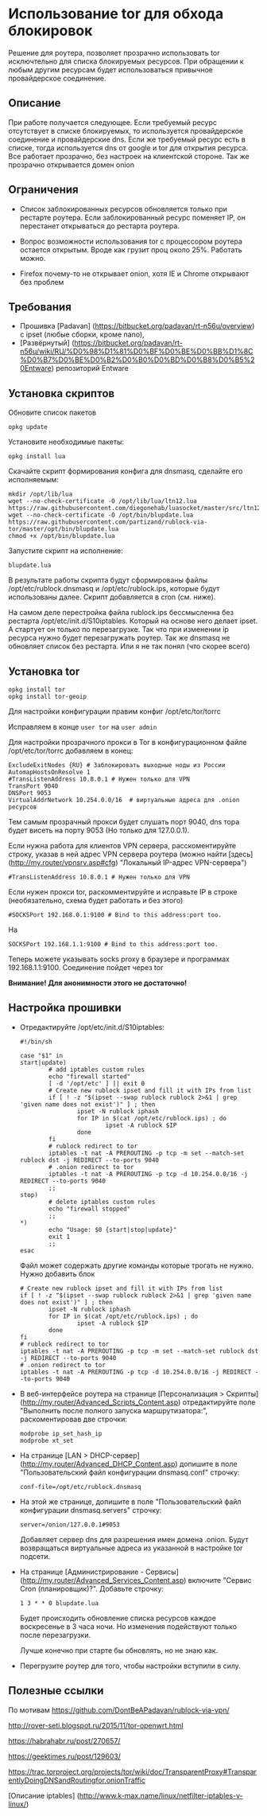 Использование tor для обхода блокировок
=======================================

Решение для роутера, позволяет прозрачно использовать tor исключтельно для списка блокируемых ресурсов. При обращении к любым другим ресурсам будет использоваться привычное провайдерское соединение.

Описание
--------

При работе получается следующее. Если требуемый ресурс отсутствует в списке блокируемых, то используется провайдерское соединение и провайдерские dns. Если же требуемый ресурс есть в списке, тогда используется dns от google и tor для открытия ресурса. Все работает прозрачно, без настроек на клиентской стороне.
Так же прозрачно открывается домен onion

Ограничения
-----------

* Список заблокированных ресурсов обновляется только при рестарте роутера. Если заблокированный ресурс поменяет IP, он перестанет открываться до рестарта роутера.

* Вопрос возможности использования tor с процессором роутера остается открытым. Вроде как грузит проц около 25%. Работать можно.

* Firefox почему-то не открывает onion, хотя IE и Chrome открывают без проблем

Требования
----------

* Прошивка [Padavan] (https://bitbucket.org/padavan/rt-n56u/overview) с ipset (любые сборки, кроме nano),
* [Развёрнутый] (https://bitbucket.org/padavan/rt-n56u/wiki/RU/%D0%98%D1%81%D0%BF%D0%BE%D0%BB%D1%8C%D0%B7%D0%BE%D0%B2%D0%B0%D0%BD%D0%B8%D0%B5%20Entware) репозиторий Entware

Установка скриптов
------------------

Обновите список пакетов

    opkg update

Установите необходимые пакеты:

    opkg install lua

Скачайте скрипт формирования конфига для dnsmasq, сделайте его исполняемым:

    mkdir /opt/lib/lua
    wget --no-check-certificate -O /opt/lib/lua/ltn12.lua https://raw.githubusercontent.com/diegonehab/luasocket/master/src/ltn12.lua
    wget --no-check-certificate -O /opt/bin/blupdate.lua https://raw.githubusercontent.com/partizand/rublock-via-tor/master/opt/bin/blupdate.lua
    chmod +x /opt/bin/blupdate.lua

Запустите скрипт на исполнение:

    blupdate.lua

В результате работы скрипта будут сформированы файлы /opt/etc/rublock.dnsmasq и /opt/etc/rublock.ips, которые будут использованы далее. Скрипт добавляется в cron (см. ниже).

На самом деле перестройка файла rublock.ips бессмысленна без рестарта /opt/etc/init.d/S10iptables. Который на основе него делает ipset. А стартует он только по перезагрузке. Так что при изменении ip ресурса нужно будет перезагружать роутер. Так же dnsmasq не обновляет список без рестарта. Или я не так понял (что скорее всего)

Установка tor
-------------

    opkg install tor
	opkg install tor-geoip
	
Для настройки конфигурации правим конфиг /opt/etc/tor/torrc

Исправляем в конце `user tor` на `user admin`

Для настройки прозрачного прокси в Tor в конфигурационном файле /opt/etc/tor/torrc добавляем в конец:

	ExcludeExitNodes {RU} # Заблокировать выходные ноды из России
	AutomapHostsOnResolve 1
	#TransListenAddress 10.8.0.1 # Нужен только для VPN
	TransPort 9040
	DNSPort 9053
	VirtualAddrNetwork 10.254.0.0/16  # виртуальные адреса для .onion ресурсов

Тем самым прозрачный прокси будет слушать порт 9040, dns тора будет висеть на порту 9053 (Но только для 127.0.0.1).

Если нужна работа для клиентов VPN сервера, расскоментируйте строку, указав в ней адрес VPN сервера роутера (можно найти [здесь] (http://my.router/vpnsrv.asp#cfg) "Локальный IP-адрес VPN-сервера")

	#TransListenAddress 10.8.0.1 # Нужен только для VPN

Если нужен прокси tor, раскомментируйте и исправьте IP в строке (необязательно, схема будет работать и без этого)
    
	#SOCKSPort 192.168.0.1:9100 # Bind to this address:port too.

На

    SOCKSPort 192.168.1.1:9100 # Bind to this address:port too.
	
Теперь можете указывать socks proxy в браузере и программах 192.168.1.1:9100. Соединение пойдет через tor

**Внимание! Для анонимности этого не достаточно!**


Настройка прошивки
------------------

* Отредактируйте /opt/etc/init.d/S10iptables:

	```
	#!/bin/sh

	case "$1" in
	start|update)
			# add iptables custom rules
			echo "firewall started"
			[ -d '/opt/etc' ] || exit 0
			# Create new rublock ipset and fill it with IPs from list
			if [ ! -z "$(ipset --swap rublock rublock 2>&1 | grep 'given name does not exist')" ] ; then
					ipset -N rublock iphash
					for IP in $(cat /opt/etc/rublock.ips) ; do
							ipset -A rublock $IP
					done
			fi
			# rublock redirect to tor
			iptables -t nat -A PREROUTING -p tcp -m set --match-set rublock dst -j REDIRECT --to-ports 9040
			# .onion redirect to tor
			iptables -t nat -A PREROUTING -p tcp -d 10.254.0.0/16 -j REDIRECT --to-ports 9040
			;;
	stop)
			# delete iptables custom rules
			echo "firewall stopped"
			;;
	*)
			echo "Usage: $0 {start|stop|update}"
			exit 1
			;;
	esac
	```

	Файл может содержать другие команды которые трогать не нужно. Нужно добавить блок

	```
	# Create new rublock ipset and fill it with IPs from list
	if [ ! -z "$(ipset --swap rublock rublock 2>&1 | grep 'given name does not exist')" ] ; then
			ipset -N rublock iphash
			for IP in $(cat /opt/etc/rublock.ips) ; do
					ipset -A rublock $IP
			done
	fi
	# rublock redirect to tor
	iptables -t nat -A PREROUTING -p tcp -m set --match-set rublock dst -j REDIRECT --to-ports 9040
	# .onion redirect to tor
	iptables -t nat -A PREROUTING -p tcp -d 10.254.0.0/16 -j REDIRECT --to-ports 9040
	```

* В веб-интерфейсе роутера на странице [Персонализация > Скрипты] (http://my.router/Advanced_Scripts_Content.asp) отредактируйте поле "Выполнить после полного запуска маршрутизатора:", раскоментировав две строчки:

    ```
	modprobe ip_set_hash_ip
    modprobe xt_set
	```

* На странице [LAN > DHCP-сервер] (http://my.router/Advanced_DHCP_Content.asp) допишите в поле "Пользовательский файл конфигурации dnsmasq.conf" строчку:

	`conf-file=/opt/etc/rublock.dnsmasq`

* На этой же странице, допишите в поле "Пользовательский файл конфигурации dnsmasq.servers" строчку:

	`server=/onion/127.0.0.1#9053`
	
	Добавляет сервер dns для разрешения имен домена .onion. Будут возвращаться виртуальные адреса из указанной в настройке tor подсети.

* На странице [Администрирование - Сервисы] (http://my.router/Advanced_Services_Content.asp) включите "Сервис Cron (планировщик)?".  Добавьте строчку:

	`1 3 * * 0 blupdate.lua`
	
	Будет происходить обновление списка ресурсов каждое воскресенье в 3 часа ночи. Но изменения подействуют только после перезагрузки.

	Лучше конечно при старте бы обновлять, но не знаю как.

* Перегрузите роутер для того, чтобы настройки вступили в силу.

Полезные ссылки
---------------

По мотивам https://github.com/DontBeAPadavan/rublock-via-vpn/

http://rover-seti.blogspot.ru/2015/11/tor-openwrt.html

https://habrahabr.ru/post/270657/

https://geektimes.ru/post/129603/

https://trac.torproject.org/projects/tor/wiki/doc/TransparentProxy#TransparentlyDoingDNSandRoutingfor.onionTraffic

[Описание iptables] (http://www.k-max.name/linux/netfilter-iptables-v-linux/)








